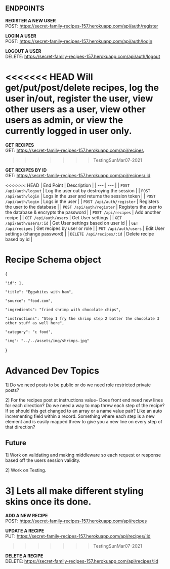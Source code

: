 <h2>ENDPOINTS</h2>

<b>REGISTER A NEW USER</b>
<br/>
POST: https://secret-family-recipes-157.herokuapp.com/api/auth/register

<b>LOGIN A USER</b>
<br/>
POST: https://secret-family-recipes-157.herokuapp.com/api/auth/login

<b>LOGOUT A USER</b>
<br/>
DELETE: https://secret-family-recipes-157.herokuapp.com/api/auth/logout

<<<<<<< HEAD
Will get/put/post/delete **recipes**, log the user in/out, register the user, view other users as a user, view other users as admin, or view the currently logged in user only.  
=======
<b>GET RECIPES</b>
<br/>
GET: https://secret-family-recipes-157.herokuapp.com/api/recipes
>>>>>>> TestingSunMar07-2021

<b>GET RECIPES BY ID</b>
<br/>
GET: https://secret-family-recipes-157.herokuapp.com/api/recipes/:id

<<<<<<< HEAD
| End Point | Description |
| --- | --- |
| `POST /api/auth/logout` | Log the user out by destroying the session |
| `POST /api/auth/login` | Logs in the user and returns the session token |
| `POST /api/auth/login` | Logs in the user |
| `POST /api/auth/register` | Registers the user to the  database |
| `POST /api/auth/register` | Registers the user to the database & encrypts the password |
| `POST /api/recipes` | Add another recipe |
| `GET /api/auth/users` | Get User settings | 
| `GET /api/auth/users/:id` | Get User settings based on user id | 
| `GET /api/recipes` | Get recipes by user or role |
| `PUT /api/auth/users` | Edit User settings (change password) |
| `DELETE /api/recipes/:id` | Delete recipe based by id |

# Recipe Schema object

{

    "id": 1,

    "title": "Eggwhites with ham",

    "source": "food.com",

    "ingredients": "fried shrimp with chocolate chips",

    "instructions": "Step 1 fry the shrimp step 2 batter the chocolate 3 other stuff as well here",

    "category": "c food",

    "img": "../../assets/img/shrimps.jpg"
    
}


# Advanced Dev Topics

1] Do we need posts to be public or do we need role restricted private posts?

2] For the recipes post at instructions value- Does front end need new lines for each direction? Do we need a way to map threw each step of the recipe? If so should this get changed to an array or a name value pair? Like an auto incrementing field within a record. Something where each step is a new element and is easily mapped threw to give you a new line on every step of that direction?


## Future

1] Work on validating and making middleware so each request or response based off the users session validity.

2] Work on Testing. 

3] Lets all make different styling skins once its done. 
=======
<b>ADD A NEW RECIPE</b>
<br/>
POST: https://secret-family-recipes-157.herokuapp.com/api/recipes

<b>UPDATE A RECIPE</b>
<br/>
PUT: https://secret-family-recipes-157.herokuapp.com/api/recipes/:id
>>>>>>> TestingSunMar07-2021

<b>DELETE A RECIPE</b>
<br/>
DELETE: https://secret-family-recipes-157.herokuapp.com/api/recipes/:id
